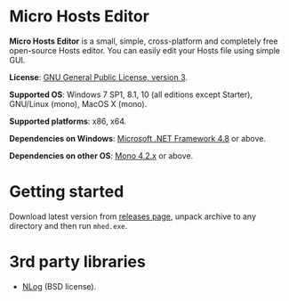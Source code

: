 # Micro Hosts Editor

**Micro Hosts Editor** is a small, simple, cross-platform and completely free open-source Hosts editor. You can easily edit your Hosts file using simple GUI.

**License**: [GNU General Public License, version 3](COPYING).

**Supported OS**: Windows 7 SP1, 8.1, 10 (all editions except Starter), GNU/Linux (mono), MacOS X (mono).

**Supported platforms**: x86, x64.

**Dependencies on Windows**: [Microsoft .NET Framework 4.8](https://dotnet.microsoft.com/download/dotnet-framework/net48) or above.

**Dependencies on other OS**: [Mono 4.2.x](http://www.mono-project.com/download/) or above.

# Getting started

Download latest version from [releases page](https://github.com/xvitaly/mhed/releases/latest), unpack archive to any directory and then run `mhed.exe`.

# 3rd party libraries

  * [NLog](https://github.com/NLog/NLog) (BSD license).
